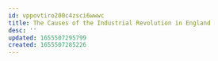 ```yaml
---
id: vppovtiro200c4zsci6wwwc
title: The Causes of the Industrial Revolution in England
desc: ''
updated: 1655507295799
created: 1655507285226
---
```


